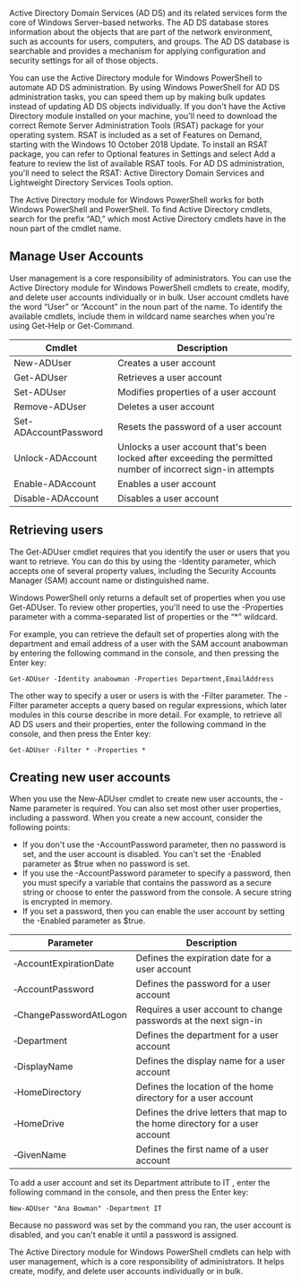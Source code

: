 Active Directory Domain Services (AD DS) and its related services form the core of Windows Server–based networks. The AD DS database stores information about the objects that are part of the network environment, such as accounts for users, computers, and groups. The AD DS database is searchable and provides a mechanism for applying configuration and security settings for all of those objects.

You can use the Active Directory module for Windows PowerShell to automate AD DS administration. By using Windows PowerShell for AD DS administration tasks, you can speed them up by making bulk updates instead of updating AD DS objects individually. If you don't have the Active Directory module installed on your machine, you'll need to download the correct Remote Server Administration Tools (RSAT) package for your operating system. RSAT is included as a set of Features on Demand, starting with the Windows 10 October 2018 Update. To install an RSAT package, you can refer to Optional features in Settings and select Add a feature to review the list of available RSAT tools. For AD DS administration, you'll need to select the RSAT: Active Directory Domain Services and Lightweight Directory Services Tools option.

The Active Directory module for Windows PowerShell works for both Windows PowerShell and PowerShell. To find Active Directory cmdlets, search for the prefix “AD,” which most Active Directory cmdlets have in the noun part of the cmdlet name.

## Manage User Accounts

User management is a core responsibility of administrators. You can use the Active Directory module for Windows PowerShell cmdlets to create, modify, and delete user accounts individually or in bulk. User account cmdlets have the word “User” or “Account” in the noun part of the name. To identify the available cmdlets, include them in wildcard name searches when you're using Get-Help or Get-Command.

|Cmdlet|	Description|
| ---| --- |
|New-ADUser|	Creates a user account|
|Get-ADUser|	Retrieves a user account|
|Set-ADUser|	Modifies properties of a user account|
|Remove-ADUser|	Deletes a user account|
|Set-ADAccountPassword|	Resets the password of a user account|
|Unlock-ADAccount|	Unlocks a user account that's been locked after exceeding the permitted number of incorrect sign-in attempts|
|Enable-ADAccount|	Enables a user account|
|Disable-ADAccount|	Disables a user account|

## Retrieving users
The Get-ADUser cmdlet requires that you identify the user or users that you want to retrieve. You can do this by using the -Identity parameter, which accepts one of several property values, including the Security Accounts Manager (SAM) account name or distinguished name.

Windows PowerShell only returns a default set of properties when you use Get-ADUser. To review other properties, you'll need to use the -Properties parameter with a comma-separated list of properties or the “*” wildcard.

For example, you can retrieve the default set of properties along with the department and email address of a user with the SAM account anabowman by entering the following command in the console, and then pressing the Enter key:

``` pwsh
Get-ADUser -Identity anabowman -Properties Department,EmailAddress
```

The other way to specify a user or users is with the -Filter parameter. The -Filter parameter accepts a query based on regular expressions, which later modules in this course describe in more detail. For example, to retrieve all AD DS users and their properties, enter the following command in the console, and then press the Enter key:

``` pwsh
Get-ADUser -Filter * -Properties *
```

## Creating new user accounts
When you use the New‑ADUser cmdlet to create new user accounts, the -Name parameter is required. You can also set most other user properties, including a password. When you create a new account, consider the following points:

+ If you don't use the -AccountPassword parameter, then no password is set, and the user account is disabled. You can't set the -Enabled parameter as $true when no password is set.
+ If you use the -AccountPassword parameter to specify a password, then you must specify a variable that contains the password as a secure string or choose to enter the password from the console. A secure string is encrypted in memory.
+ If you set a password, then you can enable the user account by setting the -Enabled parameter as $true.

|Parameter|	Description|
| --- | --- |
|‑AccountExpirationDate|	Defines the expiration date for a user account|
|‑AccountPassword|	Defines the password for a user account|
|‑ChangePasswordAtLogon|	Requires a user account to change passwords at the next sign-in|
|‑Department|	Defines the department for a user account|
|‑DisplayName|	Defines the display name for a user account|
|‑HomeDirectory|	Defines the location of the home directory for a user account|
|‑HomeDrive|	Defines the drive letters that map to the home directory for a user account|
|‑GivenName|	Defines the first name of a user account|

To add a user account and set its Department attribute to IT , enter the following command in the console, and then press the Enter key:

``` pwsh
New-ADUser "Ana Bowman" -Department IT
```

Because no password was set by the command you ran, the user account is disabled, and you can't enable it until a password is assigned.

The Active Directory module for Windows PowerShell cmdlets can help with user management, which is a core responsibility of administrators. It helps create, modify, and delete user accounts individually or in bulk.
